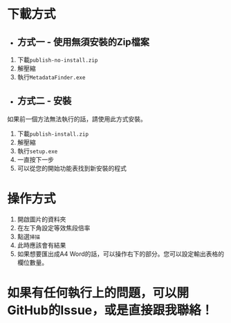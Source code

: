# 下載方式
* ## 方式一 - 使用無須安裝的Zip檔案
1. 下載`publish-no-install.zip`
2. 解壓縮
3. 執行`MetadataFinder.exe`

* ## 方式二 - 安裝
 如果前一個方法無法執行的話，請使用此方式安裝。
1. 下載`publish-install.zip`
2. 解壓縮
3. 執行`setup.exe`
4. 一直按下一步
5. 可以從您的開始功能表找到新安裝的程式

# 操作方式
1. 開啟圖片的資料夾
2. 在左下角設定等效焦段倍率
3. 點選`掃描`
4. 此時應該會有結果
5. 如果想要匯出成A4 Word的話，可以操作右下的部分。您可以設定輸出表格的欄位數量。

# 如果有任何執行上的問題，可以開GitHub的Issue，或是直接跟我聯絡！
